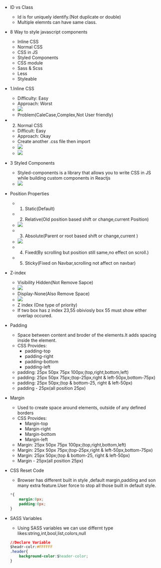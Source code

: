 - ID vs Class
    - Id is for uniquely identify.(Not duplicate or double)
    - Multiple elemnts can have same class.

- 8 Way to style javascript components
    - Inline CSS
    - Normal CSS
    - CSS in JS
    - Styled Components
    - CSS module
    - Sass & Scss
    - Less
    - Styleable


- 1.Inline CSS
    - Difficulty: Easy
    - Approach: Worst
    - <img src="inline_css.png">
    - Problem(CaleCase,Complex,Not User friendly)

- 2. Normal CSS
    - Difficult: Easy
    - Approach: Okay
    - Create another .css file then import
    - <img src="normal_css.png">
    - <img src="normal_css2.png">

- 3 Styled Components
    - Styled-components is a library that allows you to write CSS in JS while building custom components in Reactjs
    - <img src="styled_css.png">



- Position Properties
    - 1. Static(Default)
    - 2. Relative(Old position based shift or change,current Position)
    - <img src="relative.png">
    - 3. Absolute(Parent or root based shift or change,current )
    - <img src="absolute.png">
    - 4. Fixed(By scrolling but position still same,no effect on scroll.)
    - 5. Sticky(Fixed on Navbar,scrolling not affect on navbar)


- Z-index
    - Visibility Hidden(Not Remove Sapce)
    - <img src ="visibility_hidden.png">
    - Display-None(Also Remove Space)
    - <img src="display_none.png">
    - Z index (One type of priority)
    - If two box has z index 23,55 obiviosly box 55 must show   either overlap occured.


- Padding
    - Space between content and broder of the elements.It adds spacing inside the element.
    - CSS Provides:
        - padding-top
        - padding-right
        - padding-bottom
        - padding-left
    - padding: 25px 50px 75px 100px;(top,right,bottom,left)
    - padding: 25px 50px 75px;(top-25px,right & left-50px,bottom-75px)
    - padding: 25px 50px;(top & bottom-25, right & left-50px)
    - padding - 25px(all position 25px)


- Margin 
    - Used to create space around elements, outside of any defined borders
    - CSS Provides:
        - Margin-top
        - Margin-right
        - Margin-bottom
        - Margin-left
    - Margin: 25px 50px 75px 100px;(top,right,bottom,left)
    - Margin: 25px 50px 75px;(top-25px,right & left-50px,bottom-75px)
    - Margin: 25px 50px;(top & bottom-25, right & left-50px)
    - Margin - 25px(all position 25px)


- CSS Reset Code 
    - Browser has different built in style ,default margin,padding and son many extra feature.User force to stop all those built in default style.
    ```css
    *{
        margin:0px;
        padding:0px;
    }
    ```

-  SASS Variables
    - Using SASS variables we can use differnt type likes:string,int,bool,list,colors,null
    ```css
    //Declare Variable
    $headr-colr:#FFFFFF
    .header{
        background-color:$header-color;
    }
    ```